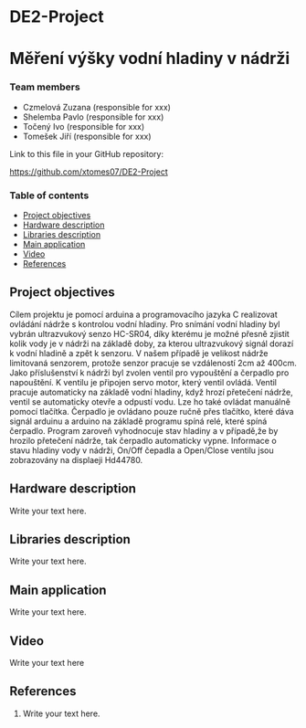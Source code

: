 # DE2-Project
# Měření výšky vodní hladiny v nádrži

### Team members

* Czmelová Zuzana (responsible for xxx)
* Shelemba Pavlo (responsible for xxx)
* Točený Ivo (responsible for xxx)
* Tomešek Jiří (responsible for xxx)

Link to this file in your GitHub repository:

https://github.com/xtomes07/DE2-Project

### Table of contents

* [Project objectives](#objectives)
* [Hardware description](#hardware)
* [Libraries description](#libs)
* [Main application](#main)
* [Video](#video)
* [References](#references)

<a name="objectives"></a>

## Project objectives

Cílem projektu je pomocí arduina a programovacího jazyka C realizovat ovládání nádrže s kontrolou vodní hladiny. Pro snímání vodní hladiny byl vybrán ultrazvukový senzo HC-SR04, díky kterému je možné přesně zjistit kolik vody je v nádrži na základě doby, za kterou ultrazvukový signál dorazí k vodní hladině a zpět k senzoru. V našem případě je velikost nádrže limitovaná senzorem, protože senzor pracuje se vzdáleností 2cm až 400cm. Jako příslušenství k nádrži byl zvolen ventil pro vypouštění a čerpadlo pro napouštění. K ventilu je připojen servo motor, který ventil ovládá. Ventil pracuje automaticky na základě vodní hladiny, když hrozí přetečení nádrže, ventil se automaticky otevře a odpustí vodu. Lze ho také ovládat manuálně pomocí tlačítka. Čerpadlo je ovládano pouze ručně přes tlačítko, které dáva signál arduinu a arduino na základě programu spíná relé, které spíná čerpadlo. Program zaroveň vyhodnocuje stav hladiny a v případě,že by hrozilo přetečení nádrže, tak čerpadlo automaticky vypne. Informace o stavu hladiny vody v nádrži, On/Off čepadla a Open/Close ventilu jsou zobrazovány na displaeji Hd44780.

<a name="hardware"></a>

## Hardware description

Write your text here.

<a name="libs"></a>

## Libraries description

Write your text here.

<a name="main"></a>

## Main application

Write your text here.

<a name="video"></a>

## Video

Write your text here

<a name="references"></a>

## References

1. Write your text here.
